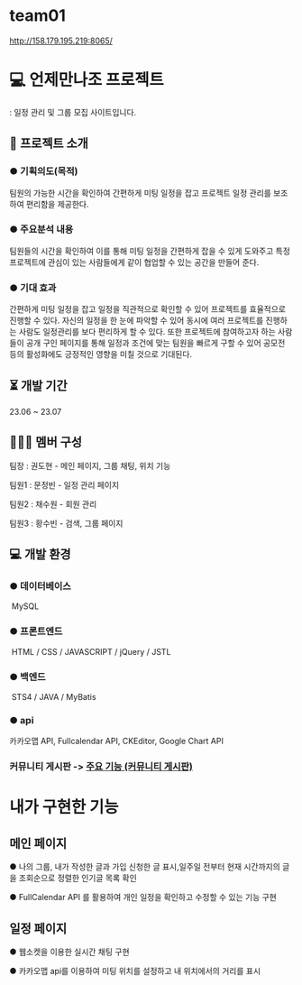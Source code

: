 # team01
http://158.179.195.219:8065/
# 💻 언제만나조 프로젝트
: 일정 관리 및 그룹 모집 사이트입니다.

## 🤔 프로젝트 소개
### ● 기획의도(목적)
팀원의 가능한 시간을 확인하여 간편하게 미팅 일정을 잡고 프로젝트 일정 관리를 보조하여 편리함을 제공한다.

### ● 주요분석 내용
팀원들의 시간을 확인하여 이를 통해 미팅 일정을 간편하게 잡을 수 있게 도와주고 특정 프로젝트에 관심이 있는 사람들에게 같이 협업할 수 있는 공간을 만들어 준다.

### ● 기대 효과
간편하게 미팅 일정을 잡고 일정을 직관적으로 확인할 수 있어 프로젝트를 효율적으로 진행할 수 있다. 자신의 일정을 한 눈에 파악할 수 있어 동시에 여러 프로젝트를 진행하는 사람도 일정관리를 보다 편리하게 할 수 있다. 또한 프로젝트에 참여하고자 하는 사람들이 공개 구인 페이지를 통해 일정과 조건에 맞는 팀원을 빠르게 구할 수 있어 공모전 등의 활성화에도 긍정적인 영향을 미칠 것으로 기대된다.

## ⏳ 개발 기간
23.06 ~ 23.07

## 🧑‍🤝‍🧑 멤버 구성

팀장 : 권도현 - 메인 페이지, 그룹 채팅, 위치 기능

팀원1 : 문정빈 - 일정 관리 페이지

팀원2 : 채수원 - 회원 관리

팀원3 : 황수빈 - 검색, 그룹 페이지

## 💻 개발 환경
### ● 데이터베이스
 MySQL
### ● 프론트엔드
 HTML / CSS / JAVASCRIPT / jQuery / JSTL
### ● 백엔드
 STS4 / JAVA / MyBatis
### ● api
카카오맵 API, Fullcalendar API, CKEditor, Google Chart API


### 커뮤니티 게시판 -> [주요 기능 (커뮤니티 게시판)]([https://github.com/Dormailler/team03_final_project/wiki/%EC%A3%BC%EC%9A%94-%EA%B8%B0%EB%8A%A5-(%EC%BB%A4%EB%AE%A4%EB%8B%88%ED%8B%B0-%EA%B2%8C%EC%8B%9C%ED%8C%90)](https://github.com/Dormailler/team01.wiki.git))

# 내가 구현한 기능
## 메인 페이지
● 나의 그룹, 내가 작성한 글과 가입 신청한 글 표시,일주일 전부터 현재 시간까지의 글을 조회순으로 정렬한 인기글 목록 확인

● FullCalendar API 를 활용하여 개인 일정을 확인하고 수정할 수 있는 기능 구현

## 일정 페이지
● 웹소켓을 이용한 실시간 채팅 구현

● 카카오맵 api를 이용하여 미팅 위치를 설정하고 내 위치에서의 거리를 표시
